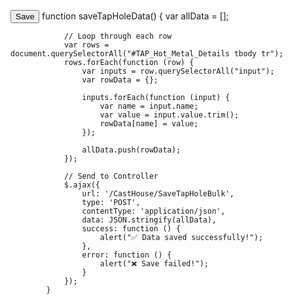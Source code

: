 <button type="button" class="btn btn-warning w-100" onclick="saveTapHoleData()">Save</button>
    function saveTapHoleData() {
                var allData = [];

                // Loop through each row
                var rows = document.querySelectorAll("#TAP_Hot_Metal_Details tbody tr");
                rows.forEach(function (row) {
                    var inputs = row.querySelectorAll("input");
                    var rowData = {};

                    inputs.forEach(function (input) {
                        var name = input.name;
                        var value = input.value.trim();
                        rowData[name] = value;
                    });

                    allData.push(rowData);
                });

                // Send to Controller
                $.ajax({
                    url: '/CastHouse/SaveTapHoleBulk',
                    type: 'POST',
                    contentType: 'application/json',
                    data: JSON.stringify(allData),
                    success: function () {
                        alert("✅ Data saved successfully!");
                    },
                    error: function () {
                        alert("❌ Save failed!");
                    }
                });
            }

